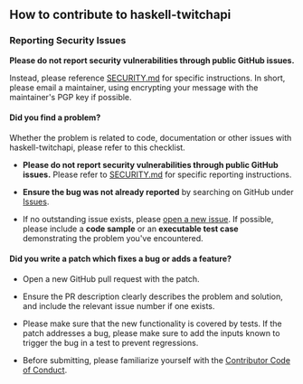## How to contribute to haskell-twitchapi

### Reporting Security Issues

**Please do not report security vulnerabilities through public GitHub issues.**

Instead, please reference [SECURITY.md][1-security:0] for specific instructions.
In short, please email a maintainer, using encrypting your message with the
maintainer's PGP key if possible.

#### **Did you find a problem?**

Whether the problem is related to code, documentation or other issues with
haskell-twitchapi, please refer to this checklist.

* **Please do not report security vulnerabilities through public GitHub
  issues.**  Please refer to [SECURITY.md][1-security:0] for specific reporting
  instructions.

* **Ensure the bug was not already reported** by searching on GitHub under
  [Issues][2-bugs:0-issues].

* If no outstanding issue exists, please
  [open a new issue][2-bugs:1-new-issue]. If possible, please include a
  **code sample** or an **executable test case** demonstrating the problem
  you've encountered.

#### **Did you write a patch which fixes a bug or adds a feature?**

* Open a new GitHub pull request with the patch.

* Ensure the PR description clearly describes the problem and solution, and
  include the relevant issue number if one exists.

* Please make sure that the new functionality is covered by tests.  If the patch
  addresses a bug, please make sure to add the inputs known to trigger the bug
  in a test to prevent regressions.

* Before submitting, please familiarize yourself with the
  [Contributor Code of Conduct][3-patch:0-code-of-conduct].

[1-security:0]: https://github.com/wuest/haskell-twitchapi-client/blob/main/SECURITY.md
[2-bugs:0-issues]: https://github.com/wuest/haskell-twitchapi-client/issues
[2-bugs:1-new-issue]: https://github.com/wuest/haskell-twitchapi-client/issues/new
[3-patch:0-code-of-conduct]: https://github.com/wuest/haskell-twitchapi-client/blob/main/CODE_OF_CONDUCT.md
